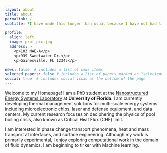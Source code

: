 ```yaml
---
layout: about
title: about
permalink: /
subtitle: *I have made this longer than usual because I have not had time to make it shorter* - Blaise Pascal

profile:
  align: left
  image: prof_pic.jpg
  address: >
    <p>103 MAE-A</p>
    <p>939 Sweetwater Dr.</p>
    <p>Gainesville, FL 12345</p>

news: false  # includes a list of news items
selected_papers: false # includes a list of papers marked as "selected={true}"
social: true  # includes social icons at the bottom of the page
---
```


Welcome to my Homepage! I am a PhD student at the [Nanostructured Energy Systems Laboratory](https://mae.ufl.edu/neslabs/index.html) at **University of Florida**. I am currently developing thermal management solutions for multi-scale energy systems including microelectronic chips, laser and defense equipment, and data centers. My current research focuses on deciphering the physics of pool boiling crisis, also known as Critical Heat Flux (CHF) limit.

I am interested in phase change transport phenomena, heat and mass transport at interfaces, and surface engineering. Although my work is primarily experimental, I enjoy exploring computational work in the domain of fluid dynamics. I am beginning to tinker with Machine learning.
